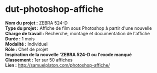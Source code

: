 # dut-photoshop-affiche

**Nom du projet :** ZEBRA 524-D    
**Type du projet :** Affiche de film sous Photoshop à partir d'une nouvelle   
**Charge de travail :** Recherche, montage et documentation de l'affiche    
**Durée :** 1 mois   
**Modalité :** Individuel   
**Rôle :** Chef de projet    
**Inspiration de la nouvelle 'ZEBRA 524-D ou l'exode manqué**    
**Classement :** 1er sur 50 affiches   
**Lien :** http://samuelplaton.com/photoshop-affiche/
